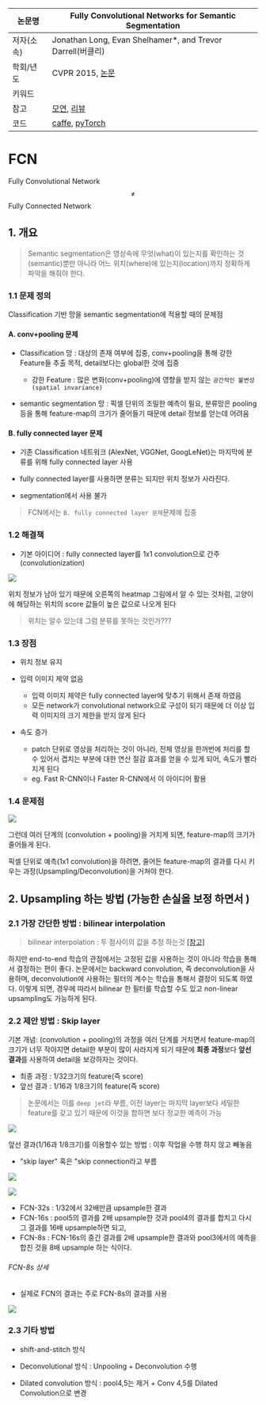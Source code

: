 |논문명|Fully Convolutional Networks for Semantic Segmentation|
|-|-|
|저자(소속)|Jonathan Long, Evan Shelhamer*, and Trevor Darrell(버클리)|
|학회/년도|CVPR 2015, [논문](https://arxiv.org/pdf/1605.06211.pdf)|
|키워드| |
|참고|[모연](http://www.whydsp.org/317), [리뷰](http://warmspringwinds.github.io/tensorflow/tf-slim/2017/01/23/fully-convolutional-networks-(fcns)-for-image-segmentation/)|
|코드|[caffe](https://github.com/shelhamer/fcn.berkeleyvision.org), [pyTorch](https://github.com/wkentaro/pytorch-fcn)|


# FCN

Fully Convolutional Network $$\ne$$ Fully Connected Network

## 1. 개요 

> Semantic segmentation은 영상속에 무엇(what)이 있는지를 확인하는 것(semantic)뿐만 아니라 어느 위치(where)에 있는지(location)까지 정확하게 파악을 해줘야 한다. 
    
### 1.1 문제 정의 

Classification 기반 망을 semantic segmentation에 적용할 때의 문제점

#### A. conv+pooling 문제 

- Classification 망 : 대상의 존재 여부에 집중, conv+pooling을 통해 강한 Feature들 추출 목적, detail보다는 global한 것에 집중
    - 강한 Feature : 많은 변화(conv+pooling)에 영향을 받지 않는 `공간적인 불변성(spatial invariance)`
     

- semantic segmentation 망 : 픽셀 단위의 조밀한 예측이 필요, 분류망은 pooling등을 통해 feature-map의 크기가 줄어들기 때문에 detail 정보를 얻는데 어려움

#### B. fully connected layer 문제 
- 기존 Classification 네트워크 (AlexNet, VGGNet, GoogLeNet)는 마지막에 분류를 위해  fully connected layer 사용 

- fully connected layer를 사용하면 분류는 되지만 위치 정보가 사라진다. 

- segmentation에서 사용 불가


> FCN에서는 `B. fully connected layer 문제`문제에 집중 

### 1.2 해결책 

- 기본 아이디어 : fully connected layer를  1x1 convolution으로 간주(convolutionization) 

![](http://i.imgur.com/Gc07zsQ.png)


위치 정보가 남아 있기 때문에 오른쪽의 heatmap 그림에서 알 수 있는 것처럼, 고양이에 해당하는 위치﻿의 score 값들이 높은 값으로 나오게 된다

> 위치는 알수 있는데 그럼 분류를 못하는 것인가??? 

### 1.3 장점 

- 위치 정보 유지 

- 입력 이미지 제약 없음 
  - 입력 이미지 제약은 fully connected layer에 맞추기 위해서 존재 하였음
  - 모든 network가 convolutional network으로 구성이 되기 때문에 더 이상 입력 이미지의 크기 제한을 받지 않게 된다

- 속도 증가 
  - patch 단위로 영상을 처리하는 것이 아니라, 전체 영상을 한꺼번에 처리를 할 수 있어서 겹치는 부분에 대한 연산 절감 효과를 얻을 수 있게 되어, 속도가 빨라지게 된다
  - eg.   Fast R-CNN이나 Faster R-CNN에서 이 아이디어 활용 
  
### 1.4 문제점 

![](http://i.imgur.com/3cXXYgr.png)

그런데 여러 단계의 (convolution + pooling)을 거치게 되면, feature-map의 크기가 줄어들게 된다. 

픽셀 단위로 예측(1x1 convolution)을 하려면, 줄어든 feature-map의 결과를 다시 키우는 과정(Upsampling/Deconvolution)을 거쳐야 한다. 




## 2. Upsampling 하는 방법 (가능한 손실을 보정 하면서 )


### 2.1 가장 간단한 방법 : bilinear interpolation

> bilinear interpolation : 두 점사이의 값을 추정 하는것 [[참고]](http://darkpgmr.tistory.com/117)

하지만 end-to-end 학습의 관점에서는 고정된 값을 사용하는 것이 아니라 학습을 통해서 결정하는 편이 좋다. 논문에서는 backward convolution, 즉 deconvolution을 사용하며, deconvolution에 사용하는 필터의 계수는 학습을 통해서 결정이 되도록 하였다. 이렇게 되면, 경우에 따라서 bilinear 한 필터를 학습할 수도 있고 non-linear upsampling도 가능하게 된다.


### 2.2  제안 방법 : Skip layer

기본 개념: (convolution + pooling)의 과정을 여러 단계를 거치면서 feature-map의 크기가 너무 작아지면 detail한 부분이 많이 사라지게 되기 때문에 **최종 과정**보다 **앞선 결과**를 사용하여 detail을 보강하자는 것이다.

- 최종 과정 : 1/32크기의 feature(즉 score)
- 앞선 결과 : 1/16과 1/8크기의 feature(즉 score)

> 논문에서는 이를 `deep jet`라 부름,  이전 layer는 마지막 layer보다 세밀한 feature를 갖고 있기 때문에 이것을 합하면 보다 정교한 예측이 가능

![](http://i.imgur.com/jAPbPDb.png)








앞선 결과(1/16과 1/8크기)를 이용할수 있는 방법 : 이후 작업을 수행 하지 않고 빼놓음
  -  "skip layer" 혹은 "skip connection라고 부름 











![](http://i.imgur.com/jCHUmUv.png)

![](http://i.imgur.com/s7tNztd.png)

- FCN-32s : 1/32에서 32배만큼 upsample한 결과
- FCN-16s : pool5의 결과를 2배 upsample한 것과 pool4의 결과를 합치고 다시 그 결과를 16배 upsample하면 되고, 
- FCN-8s : FCN-16s의 중간 결과를 2배 upsample한 결과와 pool3에서의 예측을 합친 것을 8배 upsample 하는 식이다.
​

###### FCN-8s 상세 
  - 실제로 FCN의 결과는 주로 FCN-8s의 결과를 사용
  
![](http://i.imgur.com/V7VkrKh.png)


### 2.3 기타 방법 

- shift-and-stitch 방식

- Deconvolutional 방식 : Unpooling + Deconvolution 수행 

- Dilated convolution 방식 : pool4,5는 제거 + Conv 4,5를 Dilated Convolution으로 변경 




